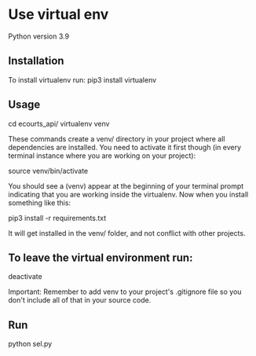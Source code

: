 # Use virtual env

Python version 3.9

## Installation
To install virtualenv run:
pip3 install virtualenv

## Usage
cd ecourts_api/
virtualenv venv

These commands create a venv/ directory in your project where all dependencies are installed. You need to activate it first though (in every terminal instance where you are working on your project):

source venv/bin/activate

You should see a (venv) appear at the beginning of your terminal prompt indicating that you are working inside the virtualenv. Now when you install something like this:

pip3 install -r requirements.txt 

It will get installed in the venv/ folder, and not conflict with other projects.

## To leave the virtual environment run:

deactivate

Important: Remember to add venv to your project's .gitignore file so you don't include all of that in your source code.


## Run
python sel.py